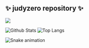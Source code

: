 <h2>✨ judyzero repository ✨</h2>
<p align="left">
<a href="https://github.com/harish-sethuraman/readme-components">
<img  src="https://readme-components.vercel.app/api?component=experience&company=CRED_CLUB&role=Fullstack%20Engineer%20&location=South%20Korea&fill=black">
</a>
</p>

![Github Stats](https://github-readme-stats.vercel.app/api?username=judyzeroi&count_private=true&show_icons=true&include_all_commits=true)
![Top Langs](https://github-readme-stats.vercel.app/api/top-langs/?username=aemmadi&hide=TeX&layout=compact)

![Snake animation](https://github.com/thepiyushmalhotra/thepiyushmalhotra/blob/output/github-contribution-grid-snake.svg)

<!--
**judyzero/judyzero** is a ✨ _special_ ✨ repository because its `README.md` (this file) appears on your GitHub profile.

Here are some ideas to get you started:

- 🔭 I’m currently working on ...
- 🌱 I’m currently learning ...
- 👯 I’m looking to collaborate on ...
- 🤔 I’m looking for help with ...
- 💬 Ask me about ...
- 📫 How to reach me: ...
- 😄 Pronouns: ...
- ⚡ Fun fact: ...
-->
